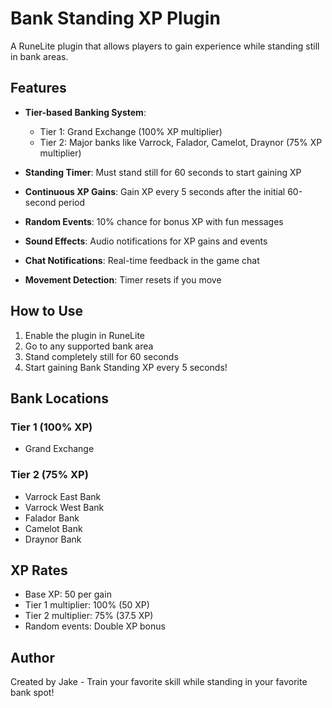 # Bank Standing XP Plugin

A RuneLite plugin that allows players to gain experience while standing still in bank areas.

## Features

- **Tier-based Banking System**:
  - Tier 1: Grand Exchange (100% XP multiplier)
  - Tier 2: Major banks like Varrock, Falador, Camelot, Draynor (75% XP multiplier)

- **Standing Timer**: Must stand still for 60 seconds to start gaining XP
- **Continuous XP Gains**: Gain XP every 5 seconds after the initial 60-second period
- **Random Events**: 10% chance for bonus XP with fun messages
- **Sound Effects**: Audio notifications for XP gains and events
- **Chat Notifications**: Real-time feedback in the game chat
- **Movement Detection**: Timer resets if you move

## How to Use

1. Enable the plugin in RuneLite
2. Go to any supported bank area
3. Stand completely still for 60 seconds
4. Start gaining Bank Standing XP every 5 seconds!

## Bank Locations

### Tier 1 (100% XP)
- Grand Exchange

### Tier 2 (75% XP)
- Varrock East Bank
- Varrock West Bank
- Falador Bank
- Camelot Bank
- Draynor Bank

## XP Rates

- Base XP: 50 per gain
- Tier 1 multiplier: 100% (50 XP)
- Tier 2 multiplier: 75% (37.5 XP)
- Random events: Double XP bonus

## Author

Created by Jake - Train your favorite skill while standing in your favorite bank spot!